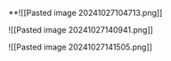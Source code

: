 **![[Pasted image 20241027104713.png]]

![[Pasted image 20241027140941.png]]

![[Pasted image 20241027141505.png]]